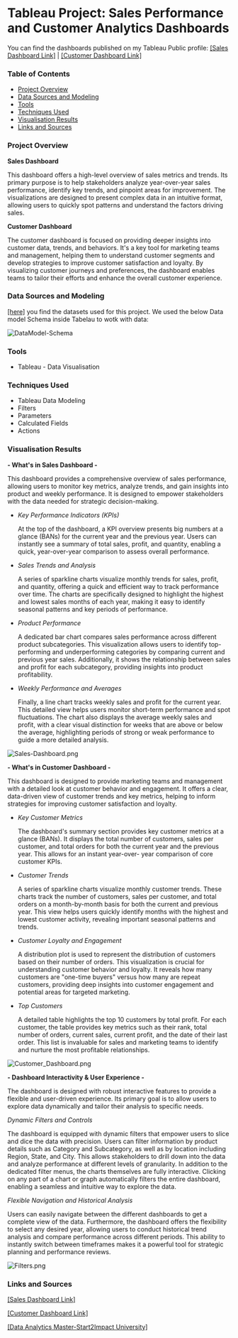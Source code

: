 # Tableau Project: Sales Performance and Customer Analytics Dashboards

You can find the dashboards published on my Tableau Public profile: [[Sales Dashboard Link]](https://public.tableau.com/views/Sales_Dashboard_Project_17510126295020/SalesDash?:language=it-IT&:sid=&:redirect=auth&:display_count=n&:origin=viz_share_link) | [[Customer Dashboard Link]](https://public.tableau.com/app/profile/gabriele.casarin/viz/Customer_Dashboard_Project/CustomerDash)


### Table of Contents

- [Project Overview](#project-overview)
- [Data Sources and Modeling](#data-sources-and-modeling)
- [Tools](#tools)
- [Techniques Used](#techniques-used)
- [Visualisation Results](#visualisation-results)
- [Links and Sources](#links-and-sources)


### Project Overview

**Sales Dashboard**

This dashboard offers a high-level overview of sales metrics and trends. Its primary purpose is to help stakeholders analyze year-over-year sales performance, identify key trends, and pinpoint areas for improvement. The visualizations are designed to present complex data in an intuitive format, allowing users to quickly spot patterns and understand the factors driving sales.

**Customer Dashboard**

The customer dashboard is focused on providing deeper insights into customer data, trends, and behaviors. It's a key tool for marketing teams and management, helping them to understand customer segments and develop strategies to improve customer satisfaction and loyalty. By visualizing customer journeys and preferences, the dashboard enables teams to tailor their efforts and enhance the overall customer experience.


### Data Sources and Modeling

[[here]](https://github.com/GabryGit/Tableau_Project-Sales-and-Customer-Dashboard/tree/main/Dataset) you find the datasets used for this project. We used the below Data model Schema inside Tabelau to wotk with data:

![DataModel-Schema](https://github.com/GabryGit/Tableau_Project-Sales-and-Customer-Dashboard/blob/main/Charts/Datamodel-Schema.png)


### Tools

- Tableau - Data Visualisation


### Techniques Used

- Tableau Data Modeling
- Filters
- Parameters
- Calculated Fields
- Actions


### Visualisation Results 


**- What's in Sales Dashboard -**

This dashboard provides a comprehensive overview of sales performance, allowing users to monitor key metrics, analyze trends, and gain insights into product and weekly performance. It is designed to empower stakeholders with the data needed for strategic decision-making.

 - *Key Performance Indicators (KPIs)*
   
    At the top of the dashboard, a KPI overview presents big numbers at a glance (BANs) for the current year and the previous year. Users can instantly see a summary of total sales, profit, and quantity, enabling a quick, year-over-year comparison to         assess overall performance.

  - *Sales Trends and Analysis*
    
    A series of sparkline charts visualize monthly trends for sales, profit, and quantity, offering a quick and efficient way to track performance over time. The charts are specifically designed to highlight the highest and lowest sales months of each        year, making it easy to identify seasonal patterns and key periods of performance.

  - *Product Performance*
    
    A dedicated bar chart compares sales performance across different product subcategories. This visualization allows users to identify top-performing and underperforming categories by comparing current and previous year sales. Additionally, it shows       the relationship between sales and profit for each subcategory, providing insights into product profitability.

  - *Weekly Performance and Averages*
    
    Finally, a line chart tracks weekly sales and profit for the current year. This detailed view helps users monitor short-term performance and spot fluctuations. The chart also displays the average weekly sales and profit, with a clear visual              distinction   for weeks that are above or below the average, highlighting periods of strong or weak performance to guide a more detailed analysis.
  

![Sales-Dashboard.png](https://github.com/GabryGit/Tableau_Project-Sales-and-Customer-Dashboard/blob/main/Charts/Sales_Dashboard.png)


**- What's in Customer Dashboard -**

This dashboard is designed to provide marketing teams and management with a detailed look at customer behavior and engagement. It offers a clear, data-driven view of customer trends and key metrics, helping to inform strategies for improving customer satisfaction and loyalty.

  - *Key Customer Metrics*
    
    The dashboard's summary section provides key customer metrics at a glance (BANs). It displays the total number of customers, sales per customer, and total orders for both the current year and the previous year. This allows for an instant year-over-      year   comparison of core customer KPIs.

  - *Customer Trends*
    
    A series of sparkline charts visualize monthly customer trends. These charts track the number of customers, sales per customer, and total orders on a month-by-month basis for both the current and previous year. This view helps users quickly identify     months with the highest and lowest customer activity, revealing important seasonal patterns and trends.

  - *Customer Loyalty and Engagement*
    
    A distribution plot is used to represent the distribution of customers based on their number of orders. This visualization is crucial for understanding customer behavior and loyalty. It reveals how many customers are "one-time buyers" versus how         many are repeat customers, providing deep insights into customer engagement and potential areas for targeted marketing.

  - *Top Customers*
    
    A detailed table highlights the top 10 customers by total profit. For each customer, the table provides key metrics such as their rank, total number of orders, current sales, current profit, and the date of their last order. This list is invaluable      for sales and marketing teams to identify and nurture the most profitable relationships.


![Customer_Dashboard.png](https://github.com/GabryGit/Tableau_Project-Sales-and-Customer-Dashboard/blob/main/Charts/Customer_Dashboard.png)


**- Dashboard Interactivity & User Experience -**

The dashboard is designed with robust interactive features to provide a flexible and user-driven experience. Its primary goal is to allow users to explore data dynamically and tailor their analysis to specific needs.

*Dynamic Filters and Controls*
    
  The dashboard is equipped with dynamic filters that empower users to slice and dice the data with precision. Users can filter information by product details such as Category and Subcategory, as well as by location including Region, State, and City.      This allows stakeholders to drill down into the data and analyze performance at different levels of granularity.
  In addition to the dedicated filter menus, the charts themselves are fully interactive. Clicking on any part of a chart or graph automatically filters the entire dashboard, enabling a seamless and intuitive way to explore the data.

*Flexible Navigation and Historical Analysis*

  Users can easily navigate between the different dashboards to get a complete view of the data. Furthermore, the dashboard offers the flexibility to select any desired year, allowing users to conduct historical trend analysis and compare performance      across different periods. This ability to instantly switch between timeframes makes it a powerful tool for strategic planning and performance reviews.

![Filters.png](https://github.com/GabryGit/Tableau_Project-Sales-and-Customer-Dashboard/blob/main/Charts/filters.png)


### Links and Sources

[[Sales Dashboard Link]](https://public.tableau.com/views/Sales_Dashboard_Project_17510126295020/SalesDash?:language=it-IT&:sid=&:redirect=auth&:display_count=n&:origin=viz_share_link)
  
[[Customer Dashboard Link]](https://public.tableau.com/app/profile/gabriele.casarin/viz/Customer_Dashboard_Project/CustomerDash)

[[Data Analytics Master-Start2Impact University]](https://www.start2impact.it/master/data-science-analytics/)
